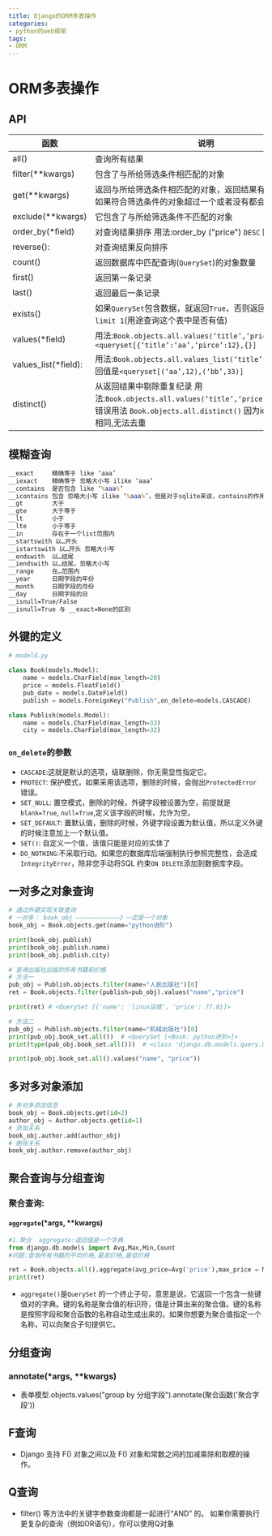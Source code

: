 ```yaml
---
title: Django的ORM多表操作
categories: 
- python的web框架
tags: 
- ORM
---
```


# ORM多表操作

## API

| 函数                 | 说明                                                         |
| -------------------- | ------------------------------------------------------------ |
| all()                | 查询所有结果                                                 |
| filter(**kwargs)     | 包含了与所给筛选条件相匹配的对象                             |
| get(**kwargs)        | 返回与所给筛选条件相匹配的对象，返回结果有且只有一个， 如果符合筛选条件的对象超过一个或者没有都会抛出错误。 |
| exclude(**kwargs)    | 它包含了与所给筛选条件不匹配的对象                           |
| order_by(*field)     | 对查询结果排序 用法:order_by ("price")  `DESC` 降序          |
| reverse():           | 对查询结果反向排序                                           |
| count()              | 返回数据库中匹配查询(`QuerySet`)的对象数量                   |
| first()              | 返回第一条记录                                               |
| last()               | 返回最后一条记录                                             |
| exists()             | 如果`QuerySet`包含数据，就返回`True`，否则返回`False` 相当于`limit 1`(用途查询这个表中是否有值) |
| values(*field)       | 用法:`Book.objects.all.values(‘title’,‘price’)` 返回值是`<queryset[{‘title’:‘aa’,‘pirce’:12},{}]` |
| values_list(*field): | 用法:`Book.objects.all.values_list(‘title’,‘price’)` 返回值是`<queryset[(‘aa’,12),(‘bb’,33)]` |
| distinct()           | 从返回结果中剔除重复纪录 用法:`Book.objects.all.values(‘title’,‘price’).distinct()` 错误用法 `Book.objects.all.distinct()` 因为id不相同,其他相同,无法去重 |

## 模糊查询

```cmd
__exact 	精确等于 like ‘aaa’
__iexact 	精确等于 忽略大小写 ilike ‘aaa’
__contains  是否包含 like ‘%aaa%’
__icontains 包含 忽略大小写 ilike ‘%aaa%’，但是对于sqlite来说，contains的作用效果等同于icontains。
__gt 		大于
__gte 		大于等于
__lt 		小于
__lte 		小于等于
__in 		存在于一个list范围内
__startswith 以…开头
__istartswith 以…开头 忽略大小写
__endswith  以…结尾
__iendswith 以…结尾，忽略大小写
__range 	在…范围内
__year 		日期字段的年份
__month 	日期字段的月份
__day 		日期字段的日
__isnull=True/False
__isnull=True 与 __exact=None的区别
```

<!-- more -->

## 外键的定义

```python
# modeld.py

class Book(models.Model):
    name = models.CharField(max_length=20)
    price = models.FloatField()
    pub_date = models.DateField()
    publish = models.ForeignKey("Publish",on_delete=models.CASCADE)

class Publish(models.Model):
    name = models.CharField(max_length=32)
    city = models.CharField(max_length=32)
```

### `on_delete`的参数

- `CASCADE`:这就是默认的选项，级联删除，你无需显性指定它。
- `PROTECT`: 保护模式，如果采用该选项，删除的时候，会抛出`ProtectedError`错误。
- `SET_NULL`: 置空模式，删除的时候，外键字段被设置为空，前提就是`blank=True`, `null=True`,定义该字段的时候，允许为空。
- `SET_DEFAULT`: 置默认值，删除的时候，外键字段设置为默认值，所以定义外键的时候注意加上一个默认值。
- `SET()`: 自定义一个值，该值只能是对应的实体了
- `DO_NOTHING`:不采取行动。如果您的数据库后端强制执行参照完整性，会造成`IntegrityError`，除非您手动将SQL 约束`ON DELETE`添加到数据库字段。

## 一对多之对象查询

```python
# 通过外键实现关联查询
# 一对多： book_obj ————————————》一定是一个对象
book_obj = Book.objects.get(name="python进阶")

print(book_obj.publish)
print(book_obj.publish.name)
print(book_obj.publish.city)

# 查询出版社出版的所有书籍和价格
# 方法一
pub_obj = Publish.objects.filter(name="人民出版社")[0]
ret = Book.objects.filter(publish=pub_obj).values("name","price")

print(ret) # <QuerySet [{'name': 'linux运维', 'price': 77.0}]>

# 方法二
pub_obj = Publish.objects.filter(name="机械出版社")[0]
print(pub_obj.book_set.all())  # <QuerySet [<Book: python进阶>]>
print(type(pub_obj.book_set.all()))  # <class 'django.db.models.query.QuerySet'>

print(pub_obj.book_set.all().values("name", "price"))
```

## 多对多对象添加

```python
# 多对多添加信息
book_obj = Book.objects.get(id=2)
author_obj = Author.objects.get(id=1)
# 添加关系
book_obj.author.add(author_obj)
# 删除关系
book_obj.author.remove(author_obj)


```

## 聚合查询与分组查询

### 聚合查询:

#### `aggregate`(*args, **kwargs)

```python
#1.聚合  aggregate:返回值是一个字典
from django.db.models import Avg,Max,Min,Count
#问题:查询所有书籍的平均价格,最高价格,最低价格

ret = Book.objects.all().aggregate(avg_price=Avg('price'),max_price = Max('price'),min_price=Min('price'))
print(ret)
```

- `aggregate()`是`QuerySet` 的一个终止子句，意思是说，它返回一个包含一些键值对的字典。键的名称是聚合值的标识符，值是计算出来的聚合值。键的名称是按照字段和聚合函数的名称自动生成出来的。如果你想要为聚合值指定一个名称，可以向聚合子句提供它。

## 分组查询

### annotate(*args, **kwargs)

- 表单模型.objects.values("group by 分组字段").annotate(聚合函数('聚合字段'))

## F查询

- Django 支持 F() 对象之间以及 F() 对象和常数之间的加减乘除和取模的操作。

## Q查询

- filter() 等方法中的关键字参数查询都是一起进行“AND” 的。 如果你需要执行更复杂的查询（例如OR语句），你可以使用Q对象